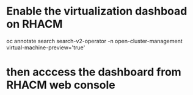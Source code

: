 # Enable the virtualization dashboad on RHACM
oc annotate search search-v2-operator -n open-cluster-management virtual-machine-preview='true'
# then acccess the dashboard from RHACM web console